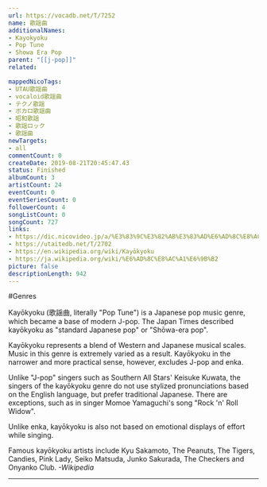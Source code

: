 ```yaml
---
url: https://vocadb.net/T/7252
name: 歌謡曲
additionalNames: 
- Kayokyoku
- Pop Tune
- Showa Era Pop
parent: "[[j-pop]]"
related:

mappedNicoTags:
- UTAU歌謡曲
- vocaloid歌謡曲
- テクノ歌謡
- ボカロ歌謡曲
- 昭和歌謡
- 歌謡ロック
- 歌謡曲
newTargets:
- all
commentCount: 0
createDate: 2019-08-21T20:45:47.43
status: Finished
albumCount: 3
artistCount: 24
eventCount: 0
eventSeriesCount: 0
followerCount: 4
songListCount: 0
songCount: 727
links: 
- https://dic.nicovideo.jp/a/%E3%83%9C%E3%82%AB%E3%83%AD%E6%AD%8C%E8%AC%A1%E6%9B%B2
- https://utaitedb.net/T/2702
- https://en.wikipedia.org/wiki/Kayōkyoku
- https://ja.wikipedia.org/wiki/%E6%AD%8C%E8%AC%A1%E6%9B%B2
picture: false
descriptionLength: 942
---
```


#Genres

Kayōkyoku (歌謡曲, literally "Pop Tune") is a Japanese pop music genre, which became a base of modern J-pop. The Japan Times described kayōkyoku as "standard Japanese pop" or "Shōwa-era pop".

Kayōkyoku represents a blend of Western and Japanese musical scales. Music in this genre is extremely varied as a result. Kayōkyoku in the narrower and more practical sense, however, excludes J-pop and enka.

Unlike "J-pop" singers such as Southern All Stars' Keisuke Kuwata, the singers of the kayōkyoku genre do not use stylized pronunciations based on the English language, but prefer traditional Japanese. There are exceptions, such as in singer Momoe Yamaguchi's song "Rock 'n' Roll Widow".

Unlike enka, kayōkyoku is also not based on emotional displays of effort while singing.

Famous kayōkyoku artists include Kyu Sakamoto, The Peanuts, The Tigers, Candies, Pink Lady, Seiko Matsuda, Junko Sakurada, The Checkers and Onyanko Club.
*-Wikipedia*

---

